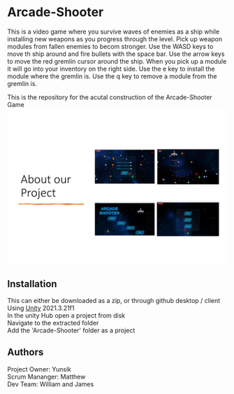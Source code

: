 # Arcade-Shooter
  This is a video game where you survive waves of enemies as a ship while installing new weapons as you progress through the level. Pick up weapon modules from fallen enemies to becom stronger. Use the WASD keys to move th ship around and fire bullets with the space bar. Use the arrow keys to move the red gremlin cursor around the ship. When you pick up a module it will go into your inventory on the right side. Use the e key to install the module where the gremlin is. Use the q key to remove a module from the gremlin is.


  This is the repository for the acutal construction of the Arcade-Shooter Game
![Screenshot](/Arcade-Shooter/SpaceWar.jpg)

## Installation
This can either be downloaded as a zip, or through github desktop / client  
Using [Unity](https://unity.com/releases/editor/qa/lts-releases) 2021.3.21f1  
In the unity Hub open a project from disk  
Navigate to the extracted folder  
Add the 'Arcade-Shooter' folder as a project  

## Authors
 Project Owner: Yunsik  
 Scrum Mananger: Matthew  
 Dev Team: William and James  

